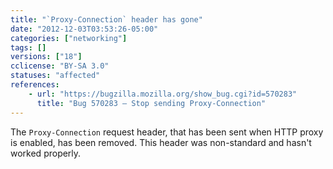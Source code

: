 ```yaml
---
title: "`Proxy-Connection` header has gone"
date: "2012-12-03T03:53:26-05:00"
categories: ["networking"]
tags: []
versions: ["18"]
cclicense: "BY-SA 3.0"
statuses: "affected"
references:
    - url: "https://bugzilla.mozilla.org/show_bug.cgi?id=570283"
      title: "Bug 570283 – Stop sending Proxy-Connection"
---
```

The `Proxy-Connection` request header, that has been sent when HTTP proxy is enabled, has been removed. This header was non-standard and hasn't worked properly.
